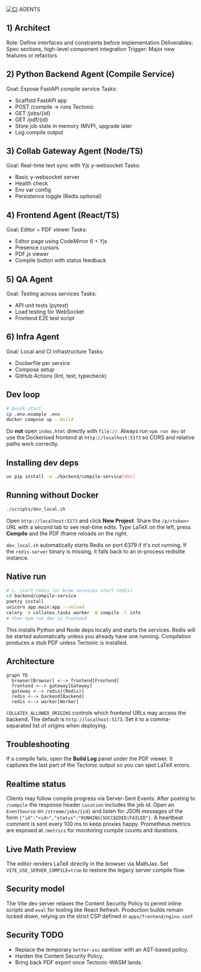 [![CI](https://github.com/ikanher/collatex/actions/workflows/ci.yaml/badge.svg)](https://github.com/ikanher/collatex/actions/workflows/ci.yaml)
AGENTS

## 1) Architect
Role: Define interfaces and constraints before implementation
Deliverables: Spec sections, high-level component integration
Trigger: Major new features or refactors

## 2) Python Backend Agent (Compile Service)
Goal: Expose FastAPI compile service
Tasks:
- Scaffold FastAPI app
- POST /compile → runs Tectonic
- GET /jobs/{id}
- GET /pdf/{id}
- Store job state in memory (MVP), upgrade later
- Log compile output

## 3) Collab Gateway Agent (Node/TS)
Goal: Real-time text sync with Yjs y-websocket
Tasks:
- Basic y-websocket server
- Health check
- Env var config
- Persistence toggle (Redis optional)

## 4) Frontend Agent (React/TS)
Goal: Editor + PDF viewer
Tasks:
- Editor page using CodeMirror 6 + Yjs
- Presence cursors
- PDF.js viewer
- Compile button with status feedback

## 5) QA Agent
Goal: Testing across services
Tasks:
- API unit tests (pytest)
- Load testing for WebSocket
- Frontend E2E test script

## 6) Infra Agent
Goal: Local and CI infrastructure
Tasks:
- Dockerfile per service
- Compose setup
- GitHub Actions (lint, test, typecheck)

## Dev loop
```bash
# Quick start
cp .env.example .env
docker compose up --build
```
Do **not** open `index.html` directly with `file://`. Always run `npm run dev` or
use the Dockerised frontend at `http://localhost:5173` so CORS and relative paths
work correctly.

## Installing dev deps

```bash
uv pip install -e ./backend/compile-service[dev]
```

## Running without Docker

```bash
./scripts/dev_local.sh
```

Open `http://localhost:5173` and click **New Project**. Share the `/p/<token>`
URL with a second tab to see real-time edits. Type LaTeX on the left,
press **Compile** and the PDF iframe reloads on the right.

`dev_local.sh` automatically starts Redis on port 6379 if it's not running. If
the `redis-server` binary is missing, it falls back to an in-process redislite
instance.

## Native run

```bash
# 1. start redis (or brew services start redis)
cd backend/compile-service
poetry install
uvicorn app.main:app --reload
celery -A collatex.tasks worker -Q compile -l info
# then npm run dev in frontend
```

This installs Python and Node deps locally and starts the services. Redis will
be started automatically unless you already have one running. Compilation
produces a stub PDF unless Tectonic is installed.

## Architecture
```mermaid
graph TD
  browser[Browser] <--> frontend[Frontend]
  frontend <--> gateway[Gateway]
  gateway <--> redis[(Redis)]
  redis <--> backend[Backend]
  redis <--> worker[Worker]
```

`COLLATEX_ALLOWED_ORIGINS` controls which frontend URLs may access the backend.
The default is `http://localhost:5173`. Set it to a comma-separated list of
origins when deploying.

## Troubleshooting

If a compile fails, open the **Build Log** panel under the PDF viewer. It
captures the last part of the Tectonic output so you can spot LaTeX errors.

## Realtime status

Clients may follow compile progress via Server-Sent Events. After posting to
`/compile` the response header `Location` includes the job id. Open an
`EventSource` on `/stream/jobs/{id}` and listen for JSON messages of the form
`{"id":"<id>","status":"RUNNING|SUCCEEDED|FAILED"}`. A heartbeat comment is sent
every 100&nbsp;ms to keep proxies happy. Prometheus metrics are exposed at
`/metrics` for monitoring compile counts and durations.

## Live Math Preview
The editor renders LaTeX directly in the browser via MathJax. Set `VITE_USE_SERVER_COMPILE=true` to restore the legacy server compile flow.

## Security model
The Vite dev server relaxes the Content Security Policy to permit inline scripts and `eval` for tooling like React Refresh. Production builds remain locked down, relying on the strict CSP defined in `apps/frontend/nginx.conf`.

## Security TODO
- Replace the temporary `better-xss` sanitiser with an AST-based policy.
- Harden the Content Security Policy.
- Bring back PDF export once Tectonic-WASM lands.
